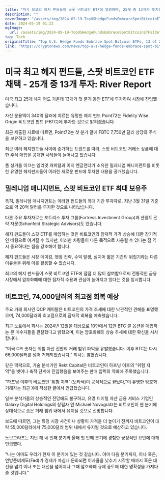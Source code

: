 ```yaml
---
title: "미국 최고의 헤지 펀드들이 스폿 비트코인 ETF에 열광하며, 25개 중 13개가 투자했다고 River 보고서가 밝혔습니다"
description: ""
coverImage: "/assets/img/2024-05-19-TopUSHedgeFundsEmbraceSpotBitcoinETFs13of25InvestedRiverReport_thumbnail.png"
date: 2024-05-19 01:22
ogImage: 
  url: /assets/img/2024-05-19-TopUSHedgeFundsEmbraceSpotBitcoinETFs13of25InvestedRiverReport_thumbnail.png
tag: Tech
originalTitle: "Top U.S. Hedge Funds Embrace Spot Bitcoin ETFs, 13 of 25 Invested: River Report "
link: "https://cryptonews.com/news/top-u-s-hedge-funds-embrace-spot-bitcoin-etfs-13-of-25-invested-river-report.htm"
---
```



# 미국 최고 헤지 펀드들, 스팟 비트코인 ETF 채택 - 25개 중 13개 투자: River Report

미국 최고 25개 헤지 펀드 가운데 13개가 첫 분기 동안 ETF에 투자하여 시장에 진입했습니다.

자산 운용액이 340억 달러에 이르는 유명한 헤지 펀드 Point72는 Fidelity Wise Origin 비트코인 펀드 (FBTC)에 투자한 것으로 밝혀졌습니다.

최근 제출된 자료에 따르면, Point72는 첫 분기 말에 FBTC 7,750만 달러 상당의 주식을 보유하고 있습니다.

<div class="content-ad"></div>

최근 여러 헤지펀드들 사이에 증가하는 트렌드를 따라, 스팟 비트코인 거래소 상품에 대한 주식 매입을 공개한 사례들이 늘어나고 있습니다.
  
폴 싱거를 이끄는 엘리엇 캐피털과 이지 엔글랜더가 소유한 밀레니엄 매니지먼트를 비롯한 유명한 헤지펀드들이 이러한 새로운 펀드에 투자한 내용을 공개했습니다.  
  
## 밀레니엄 매니지먼트, 스팟 비트코인 ETF 최대 보유주

특히, 밀레니엄 매니지먼트는 이러한 펀드들의 최대 기관 투자자로, 지난 3월 31일 기준으로 약 20억 달러를 투자한 것으로 나타났습니다.

<div class="content-ad"></div>

다른 주요 투자자로는 포트리스 투자 그룹(Fortress Investment Group)과 션펠트 전략 자문(Schonfeld Strategic Advisors)도 있습니다.

헤지 펀드들이 스팟 ETF를 매입하는 것은 비트코인의 잠재적 가격 상승에 대한 장기적인 베팅으로 여겨질 수 있지만, 이러한 차량들이 다른 목적으로 사용될 수 있다는 점 역시 중요하다는 점을 강조해야 합니다.

헤지 펀드들은 시장 메이킹, 헷징 전략, 수익 발생, 심지어 짧은 기간의 뒤집기라는 다른 이유들을 위해 이를 활용할 수 있습니다.

최고의 헤지 펀드들이 스팟 비트코인 ETF에 점점 더 많이 참여함으로써 전통적인 금융 시장에서 암호화폐에 대한 점차적 수용과 관심이 높아지고 있다는 것을 암시합니다.

<div class="content-ad"></div>

## 비트코인, 74,000달러의 최고점 회복 예상

주요 거래 회사인 QCP 캐피탈은 비트코인의 가격 추세에 대한 낙관적인 견해를 표명했으며, 74,000달러의 최고점으로의 잠재적 회복을 예측했습니다.

최근 노트에서 회사는 2024년 12월을 대상으로 10만에서 12만 BTC 콜 옵션을 매입하는 큰 매수자들을 관찰했다고 밝혔으며, 이는 암호화폐의 상승 추세에 대한 확신을 시사합니다.

"미국 CPI 숫자는 위험 자산 전반의 거래 범위 파악을 유발했습니다. 이후 BTC는 다시 66,000달러를 넘어 거래되었습니다," 회사는 밝혔습니다.

<div class="content-ad"></div>

같은 맥락으로, 기술 분석가인 Rekt Capital은 비트코인이 하프닝 이후의 "위험 지역"을 벗어나 축적 단계에 진입했음을 보여주는 판매 압력의 약화에 주목했습니다.

"하프닝 이후의 비트코인 '위험 지역' (보라색)이 공식적으로 끝났다,"이 유명한 암호화 거래자는 최근 X에 작성한 글에서 언급했습니다.

일부 분석가들의 상승적인 전망에도 불구하고, 유명 디지털 자산 금융 서비스 기업인 Galaxy Digital Holdings의 창립자 인 Michael Novogratz는 비트코인이 현 분기에 상대적으로 좁은 거래 범위 내에서 유지될 것으로 전망합니다.

보도에 따르면, 그는 특정 시장 사건이나 상황이 가격을 더 높이기 전까지 비트코인이 대략 55,000달러에서 75,000달러 범위 내에서 유지될 것으로 예상하고 있습니다.

<div class="content-ad"></div>

노보그라츠는 지난 해 네 번째 분기와 올해 첫 번째 분기에 경험한 긍정적인 요인에 대해 언급했다.

"나는 아마도 우리가 현재 이 분기에 있는 것 같습니다. 아마 다음 분기까지, 이나 혹은, 연방준비제도(Fed)가 경제가 마침내 둔화되면 이자율을 낮추기 시작할 때까지 혹은 대선을 넘겨 이나 또는 대선을 넘어지나 그때 암호화폐 규제 풍토에 대한 명확성을 가져다 줄 것입니다."